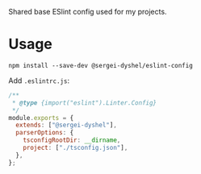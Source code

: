 Shared base ESlint config used for my projects.

# Usage

```shell
npm install --save-dev @sergei-dyshel/eslint-config
```

Add `.eslintrc.js`:

```js
/**
 * @type {import("eslint").Linter.Config}
 */
module.exports = {
  extends: ["@sergei-dyshel"],
  parserOptions: {
    tsconfigRootDir: __dirname,
    project: ["./tsconfig.json"],
  },
};
```
